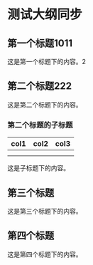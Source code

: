 # 测试大纲同步

## 第一个标题1011

这是第一个标题下的内容。2

## 第二个标题222

这是第二个标题下的内容。

### 第二个标题的子标题

| col1 | col2 | col3 |
| ---- | :--: | ---- |
|      |      |      |
|      |      |      |

这是子标题下的内容。

## 第三个标题

这是第三个标题下的内容。

## 第四个标题

这是第四个标题下的内容。
